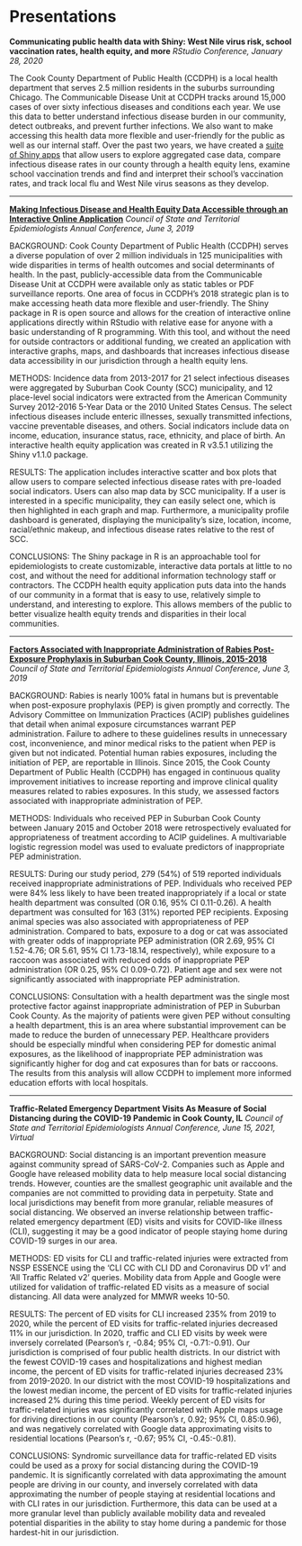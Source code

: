# Presentations

**Communicating public health data with Shiny: West Nile virus risk, school vaccination rates, health equity, and more**
*RStudio Conference, January 28, 2020*

The Cook County Department of Public Health (CCDPH) is a local health department that serves 2.5 million residents in the suburbs surrounding Chicago. The Communicable Disease Unit at CCDPH tracks around 15,000 cases of over sixty infectious diseases and conditions each year. We use this data to better understand infectious disease burden in our community, detect outbreaks, and prevent further infections. We also want to make accessing this health data more flexible and user-friendly for the public as well as our internal staff. Over the past two years, we have created a [suite of Shiny apps](https://ccdphcd.shinyapps.io/home/) that allow users to explore aggregated case data, compare infectious disease rates in our county through a health equity lens, examine school vaccination trends and find and interpret their school’s vaccination rates, and track local flu and West Nile virus seasons as they develop.

___

**[Making Infectious Disease and Health Equity Data Accessible through an Interactive Online Application](https://cste.confex.com/cste/2019/meetingapp.cgi/Paper/10625)**
*Council of State and Territorial Epidemiologists Annual Conference, June 3, 2019*

BACKGROUND: Cook County Department of Public Health (CCDPH) serves a diverse population of over 2 million individuals in 125 municipalities with wide disparities in terms of health outcomes and social determinants of health. In the past, publicly-accessible data from the Communicable Disease Unit at CCDPH were available only as static tables or PDF surveillance reports. One area of focus in CCDPH’s 2018 strategic plan is to make accessing heath data more flexible and user-friendly. The Shiny package in R is open source and allows for the creation of interactive online applications directly within RStudio with relative ease for anyone with a basic understanding of R programming. With this tool, and without the need for outside contractors or additional funding, we created an application with interactive graphs, maps, and dashboards that increases infectious disease data accessibility in our jurisdiction through a health equity lens.

METHODS: Incidence data from 2013-2017 for 21 select infectious diseases were aggregated by Suburban Cook County (SCC) municipality, and 12 place-level social indicators were extracted from the American Community Survey 2012-2016 5-Year Data or the 2010 United States Census. The select infectious diseases include enteric illnesses, sexually transmitted infections, vaccine preventable diseases, and others. Social indicators include data on income, education, insurance status, race, ethnicity, and place of birth. An interactive health equity application was created in R v3.5.1 utilizing the Shiny v1.1.0 package.

RESULTS: The application includes interactive scatter and box plots that allow users to compare selected infectious disease rates with pre-loaded social indicators. Users can also map data by SCC municipality. If a user is interested in a specific municipality, they can easily select one, which is then highlighted in each graph and map. Furthermore, a municipality profile dashboard is generated, displaying the municipality’s size, location, income, racial/ethnic makeup, and infectious disease rates relative to the rest of SCC.

CONCLUSIONS: The Shiny package in R is an approachable tool for epidemiologists to create customizable, interactive data portals at little to no cost, and without the need for additional information technology staff or contractors. The CCDPH health equity application puts data into the hands of our community in a format that is easy to use, relatively simple to understand, and interesting to explore. This allows members of the public to better visualize health equity trends and disparities in their local communities.

___

**[Factors Associated with Inappropriate Administration of Rabies Post-Exposure Prophylaxis in Suburban Cook County, Illinois, 2015-2018](https://cste.confex.com/cste/2019/meetingapp.cgi/Paper/10677)**
*Council of State and Territorial Epidemiologists Annual Conference, June 3, 2019*

BACKGROUND: Rabies is nearly 100% fatal in humans but is preventable when post-exposure prophylaxis (PEP) is given promptly and correctly. The Advisory Committee on Immunization Practices (ACIP) publishes guidelines that detail when animal exposure circumstances warrant PEP administration. Failure to adhere to these guidelines results in unnecessary cost, inconvenience, and minor medical risks to the patient when PEP is given but not indicated. Potential human rabies exposures, including the initiation of PEP, are reportable in Illinois. Since 2015, the Cook County Department of Public Health (CCDPH) has engaged in continuous quality improvement initiatives to increase reporting and improve clinical quality measures related to rabies exposures. In this study, we assessed factors associated with inappropriate administration of PEP.

METHODS: Individuals who received PEP in Suburban Cook County between January 2015 and October 2018 were retrospectively evaluated for appropriateness of treatment according to ACIP guidelines. A multivariable logistic regression model was used to evaluate predictors of inappropriate PEP administration.

RESULTS: During our study period, 279 (54%) of 519 reported individuals received inappropriate administrations of PEP. Individuals who received PEP were 84% less likely to have been treated inappropriately if a local or state health department was consulted (OR 0.16, 95% CI 0.11-0.26). A health department was consulted for 163 (31%) reported PEP recipients. Exposing animal species was also associated with appropriateness of PEP administration. Compared to bats, exposure to a dog or cat was associated with greater odds of inappropriate PEP administration (OR 2.69, 95% CI 1.52-4.76; OR 5.61, 95% CI 1.73-18.14, respectively), while exposure to a raccoon was associated with reduced odds of inappropriate PEP administration (OR 0.25, 95% CI 0.09-0.72). Patient age and sex were not significantly associated with inappropriate PEP administration.

CONCLUSIONS: Consultation with a health department was the single most protective factor against inappropriate administration of PEP in Suburban Cook County. As the majority of patients were given PEP without consulting a health department, this is an area where substantial improvement can be made to reduce the burden of unnecessary PEP. Healthcare providers should be especially mindful when considering PEP for domestic animal exposures, as the likelihood of inappropriate PEP administration was significantly higher for dog and cat exposures than for bats or raccoons. The results from this analysis will allow CCDPH to implement more informed education efforts with local hospitals.

___

**Traffic-Related Emergency Department Visits As Measure of Social Distancing during the COVID-19 Pandemic in Cook County, IL**
*Council of State and Territorial Epidemiologists Annual Conference, June 15, 2021, Virtual*

BACKGROUND: Social distancing is an important prevention measure against community spread of SARS-CoV-2. Companies such as Apple and Google have released mobility data to help measure local social distancing trends. However, counties are the smallest geographic unit available and the companies are not committed to providing data in perpetuity. State and local jurisdictions may benefit from more granular, reliable measures of social distancing. We observed an inverse relationship between traffic-related emergency department (ED) visits and visits for COVID-like illness (CLI), suggesting it may be a good indicator of people staying home during COVID-19 surges in our area. 

METHODS: ED visits for CLI and traffic-related injuries were extracted from NSSP ESSENCE using the ‘CLI CC with CLI DD and Coronavirus DD v1’ and ‘All Traffic Related v2’ queries. Mobility data from Apple and Google were utilized for validation of traffic-related ED visits as a measure of social distancing. All data were analyzed for MMWR weeks 10-50. 

RESULTS: The percent of ED visits for CLI increased 235% from 2019 to 2020, while the percent of ED visits for traffic-related injuries decreased 11% in our jurisdiction. In 2020, traffic and CLI ED visits by week were inversely correlated (Pearson’s r, -0.84; 95% CI, -0.71:-0.91). Our jurisdiction is comprised of four public health districts. In our district with the fewest COVID-19 cases and hospitalizations and highest median income, the percent of ED visits for traffic-related injuries decreased 23% from 2019-2020. In our district with the most COVID-19 hospitalizations and the lowest median income, the percent of ED visits for traffic-related injuries increased 2% during this time period. Weekly percent of ED visits for traffic-related injuries was significantly correlated with Apple maps usage for driving directions in our county (Pearson’s r, 0.92; 95% CI, 0.85:0.96), and was negatively correlated with Google data approximating visits to residential locations (Pearson’s r, -0.67; 95% CI, -0.45:-0.81). 

CONCLUSIONS: Syndromic surveillance data for traffic-related ED visits could be used as a proxy for social distancing during the COVID-19 pandemic. It is significantly correlated with data approximating the amount people are driving in our county, and inversely correlated with data approximating the number of people staying at residential locations and with CLI rates in our jurisdiction. Furthermore, this data can be used at a more granular level than publicly available mobility data and revealed potential disparities in the ability to stay home during a pandemic for those hardest-hit in our jurisdiction.


